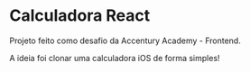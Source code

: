 # Calculadora React

Projeto feito como desafio da Accentury Academy - Frontend.

A ideia foi clonar uma calculadora iOS de forma simples!